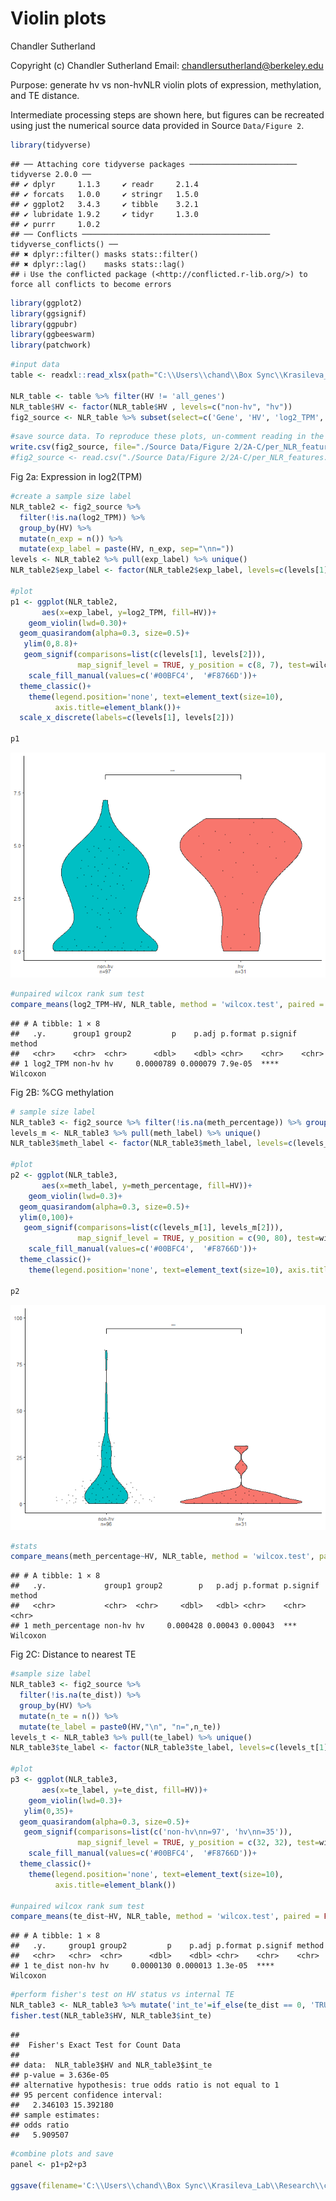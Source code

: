 Violin plots
================
Chandler Sutherland

Copyright (c) Chandler Sutherland Email:
<chandlersutherland@berkeley.edu>

Purpose: generate hv vs non-hvNLR violin plots of expression,
methylation, and TE distance.

Intermediate processing steps are shown here, but figures can be
recreated using just the numerical source data provided in Source
`Data/Figure 2`.

``` r
library(tidyverse)
```

    ## ── Attaching core tidyverse packages ──────────────────────── tidyverse 2.0.0 ──
    ## ✔ dplyr     1.1.3     ✔ readr     2.1.4
    ## ✔ forcats   1.0.0     ✔ stringr   1.5.0
    ## ✔ ggplot2   3.4.3     ✔ tibble    3.2.1
    ## ✔ lubridate 1.9.2     ✔ tidyr     1.3.0
    ## ✔ purrr     1.0.2     
    ## ── Conflicts ────────────────────────────────────────── tidyverse_conflicts() ──
    ## ✖ dplyr::filter() masks stats::filter()
    ## ✖ dplyr::lag()    masks stats::lag()
    ## ℹ Use the conflicted package (<http://conflicted.r-lib.org/>) to force all conflicts to become errors

``` r
library(ggplot2)
library(ggsignif)
library(ggpubr)
library(ggbeeswarm)
library(patchwork)
```

``` r
#input data 
table <- readxl::read_xlsx(path="C:\\Users\\chand\\Box Sync\\Krasileva_Lab\\Research\\chandler\\Krasileva Lab\\E14\\all_gene_table.xlsx")

NLR_table <- table %>% filter(HV != 'all_genes')
NLR_table$HV <- factor(NLR_table$HV , levels=c("non-hv", "hv"))
fig2_source <- NLR_table %>% subset(select=c('Gene', 'HV', 'log2_TPM', 'meth_percentage', 'te_dist'))
```

``` r
#save source data. To reproduce these plots, un-comment reading in the fig2_source and start code from there  
write.csv(fig2_source, file="./Source Data/Figure 2/2A-C/per_NLR_features.csv")
#fig2_source <- read.csv("./Source Data/Figure 2/2A-C/per_NLR_features.csv")
```

Fig 2a: Expression in log2(TPM)

``` r
#create a sample size label
NLR_table2 <- fig2_source %>% 
  filter(!is.na(log2_TPM)) %>% 
  group_by(HV) %>% 
  mutate(n_exp = n()) %>% 
  mutate(exp_label = paste(HV, n_exp, sep="\nn="))
levels <- NLR_table2 %>% pull(exp_label) %>% unique()
NLR_table2$exp_label <- factor(NLR_table2$exp_label, levels=c(levels[1], levels[2]))

#plot 
p1 <- ggplot(NLR_table2,
       aes(x=exp_label, y=log2_TPM, fill=HV))+
    geom_violin(lwd=0.30)+
  geom_quasirandom(alpha=0.3, size=0.5)+
   ylim(0,8.8)+
   geom_signif(comparisons=list(c(levels[1], levels[2])), 
               map_signif_level = TRUE, y_position = c(8, 7), test=wilcox.test, textsize=2, size=0.25)+
    scale_fill_manual(values=c('#00BFC4',  '#F8766D'))+
  theme_classic()+
    theme(legend.position='none', text=element_text(size=10), 
          axis.title=element_blank())+
  scale_x_discrete(labels=c(levels[1], levels[2]))

p1
```

![](violin_plots_files/figure-gfm/unnamed-chunk-4-1.png)<!-- -->

``` r
#unpaired wilcox rank sum test 
compare_means(log2_TPM~HV, NLR_table, method = 'wilcox.test', paired = FALSE)
```

    ## # A tibble: 1 × 8
    ##   .y.      group1 group2         p    p.adj p.format p.signif method  
    ##   <chr>    <chr>  <chr>      <dbl>    <dbl> <chr>    <chr>    <chr>   
    ## 1 log2_TPM non-hv hv     0.0000789 0.000079 7.9e-05  ****     Wilcoxon

Fig 2B: %CG methylation

``` r
# sample size label
NLR_table3 <- fig2_source %>% filter(!is.na(meth_percentage)) %>% group_by(HV) %>% mutate(n_meth = n()) %>% mutate(meth_label = paste0(HV,"\n", "n=",n_meth))
levels_m <- NLR_table3 %>% pull(meth_label) %>% unique()
NLR_table3$meth_label <- factor(NLR_table3$meth_label, levels=c(levels_m[1], levels_m[2]))

#plot
p2 <- ggplot(NLR_table3,
       aes(x=meth_label, y=meth_percentage, fill=HV))+
    geom_violin(lwd=0.3)+
  geom_quasirandom(alpha=0.3, size=0.5)+
  ylim(0,100)+
   geom_signif(comparisons=list(c(levels_m[1], levels_m[2])), 
               map_signif_level = TRUE, y_position = c(90, 80), test=wilcox.test, textsize=2, size=0.25)+
    scale_fill_manual(values=c('#00BFC4',  '#F8766D'))+
  theme_classic()+
    theme(legend.position='none', text=element_text(size=10), axis.title=element_blank())

p2
```

![](violin_plots_files/figure-gfm/unnamed-chunk-5-1.png)<!-- -->

``` r
#stats 
compare_means(meth_percentage~HV, NLR_table, method = 'wilcox.test', paired = FALSE)
```

    ## # A tibble: 1 × 8
    ##   .y.             group1 group2        p   p.adj p.format p.signif method  
    ##   <chr>           <chr>  <chr>     <dbl>   <dbl> <chr>    <chr>    <chr>   
    ## 1 meth_percentage non-hv hv     0.000428 0.00043 0.00043  ***      Wilcoxon

Fig 2C: Distance to nearest TE

``` r
#sample size label
NLR_table3 <- fig2_source %>% 
  filter(!is.na(te_dist)) %>% 
  group_by(HV) %>% 
  mutate(n_te = n()) %>% 
  mutate(te_label = paste0(HV,"\n", "n=",n_te))
levels_t <- NLR_table3 %>% pull(te_label) %>% unique()
NLR_table3$te_label <- factor(NLR_table3$te_label, levels=c(levels_t[1], levels_t[2]))

#plot
p3 <- ggplot(NLR_table3,
       aes(x=te_label, y=te_dist, fill=HV))+
    geom_violin(lwd=0.3)+
   ylim(0,35)+
  geom_quasirandom(alpha=0.3, size=0.5)+
   geom_signif(comparisons=list(c('non-hv\nn=97', 'hv\nn=35')), 
               map_signif_level = TRUE, y_position = c(32, 32), test=wilcox.test, textsize=2, size=0.25)+
    scale_fill_manual(values=c('#00BFC4',  '#F8766D'))+
  theme_classic()+
    theme(legend.position='none', text=element_text(size=10), 
          axis.title=element_blank())

#unpaired wilcox rank sum test 
compare_means(te_dist~HV, NLR_table, method = 'wilcox.test', paired = FALSE)
```

    ## # A tibble: 1 × 8
    ##   .y.     group1 group2         p    p.adj p.format p.signif method  
    ##   <chr>   <chr>  <chr>      <dbl>    <dbl> <chr>    <chr>    <chr>   
    ## 1 te_dist non-hv hv     0.0000130 0.000013 1.3e-05  ****     Wilcoxon

``` r
#perform fisher's test on HV status vs internal TE
NLR_table3 <- NLR_table3 %>% mutate('int_te'=if_else(te_dist == 0, 'TRUE', 'FALSE'))
fisher.test(NLR_table3$HV, NLR_table3$int_te)
```

    ## 
    ##  Fisher's Exact Test for Count Data
    ## 
    ## data:  NLR_table3$HV and NLR_table3$int_te
    ## p-value = 3.636e-05
    ## alternative hypothesis: true odds ratio is not equal to 1
    ## 95 percent confidence interval:
    ##   2.346103 15.392180
    ## sample estimates:
    ## odds ratio 
    ##   5.909507

``` r
#combine plots and save 
panel <- p1+p2+p3

ggsave(filename='C:\\Users\\chand\\Box Sync\\Krasileva_Lab\\Research\\chandler\\Krasileva Lab\\Outputs\\NLR Features Paper\\EMBO Submission\\Figure Panels\\fig_2a_c.svg', plot=panel, dpi=1000, width=180, height=50, unit='mm')
```
